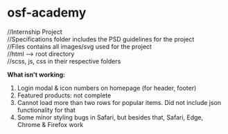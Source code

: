 # osf-academy
//Internship Project<br>
//Specifications folder includes the PSD guidelines for the project<br>
//Files contains all images/svg used for the project <br>
//html --> root directory <br>
//scss, js, css in their respective folders <br>

<b>What isn't working:</b><br>
1) Login modal & icon numbers on homepage (for header, footer)
2) Featured products: not complete
3) Cannot load more than two rows for popular items. Did not include json functionality for that
4) Some minor styling bugs in Safari, but besides that, Safari, Edge, Chrome & Firefox work
